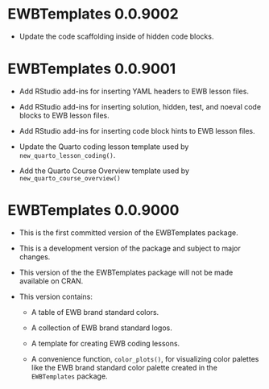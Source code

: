 # EWBTemplates 0.0.9002

* Update the code scaffolding inside of hidden code blocks.

# EWBTemplates 0.0.9001

* Add RStudio add-ins for inserting YAML headers to EWB lesson files.

* Add RStudio add-ins for inserting solution, hidden, test, and noeval code blocks to EWB lesson files.

* Add RStudio add-ins for inserting code block hints to EWB lesson files.

* Update the Quarto coding lesson template used by `new_quarto_lesson_coding()`.

* Add the Quarto Course Overview template used by `new_quarto_course_overview()`

# EWBTemplates 0.0.9000

* This is the first committed version of the EWBTemplates package.

* This is a development version of the package and subject to major changes.

* This version of the the EWBTemplates package will not be made available on
CRAN.

* This version contains:

  * A table of EWB brand standard colors.

  * A collection of EWB brand standard logos.

  * A template for creating EWB coding lessons.

  * A convenience function, `color_plots()`, for visualizing color palettes
  like the EWB brand standard color palette created in the `EWBTemplates`
  package.
